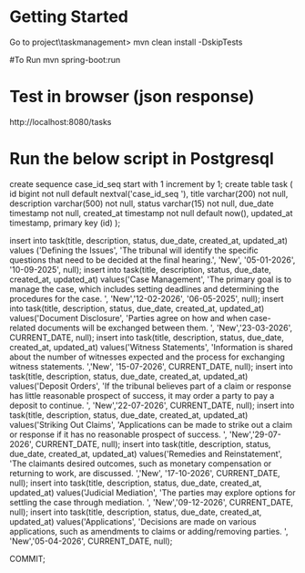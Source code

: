 # Getting Started
Go to project\taskmanagement> mvn clean install -DskipTests

#To Run
mvn spring-boot:run

# Test in browser (json response)
http://localhost:8080/tasks

# Run the below script in Postgresql

create sequence case_id_seq start with 1 increment by 1;
create table task
(
    id         bigint       not null default nextval('case_id_seq '),
    title      varchar(200) not null,
    description  varchar(500) not null,
    status  varchar(15) not null,
    due_date timestamp not null,
    created_at timestamp    not null default now(),
    updated_at timestamp,
    primary key (id)
);

insert into task(title, description, status, due_date, created_at, updated_at) values
    ('Defining the Issues', 'The tribunal will identify the specific questions that need to be decided at the final hearing.', 'New', '05-01-2026', '10-09-2025', null);
insert into task(title, description, status, due_date, created_at, updated_at) values('Case Management', 'The primary goal is to manage the case, which includes setting deadlines and determining the procedures for the case. ', 'New','12-02-2026', '06-05-2025', null);
insert into task(title, description, status, due_date, created_at, updated_at) values('Document Disclosure', 'Parties agree on how and when case-related documents will be exchanged between them. ', 'New','23-03-2026', CURRENT_DATE, null);
insert into task(title, description, status, due_date, created_at, updated_at) values('Witness Statements', 'Information is shared about the number of witnesses expected and the process for exchanging witness statements. ','New', '15-07-2026', CURRENT_DATE, null);
insert into task(title, description, status, due_date, created_at, updated_at) values('Deposit Orders', 'If the tribunal believes part of a claim or response has little reasonable prospect of success, it may order a party to pay a deposit to continue. ', 'New','22-07-2026', CURRENT_DATE, null);
insert into task(title, description, status, due_date, created_at, updated_at) values('Striking Out Claims', 'Applications can be made to strike out a claim or response if it has no reasonable prospect of success. ', 'New','29-07-2026', CURRENT_DATE, null);
insert into task(title, description, status, due_date, created_at, updated_at) values('Remedies and Reinstatement', 'The claimants desired outcomes, such as monetary compensation or returning to work, are discussed. ','New', '17-10-2026', CURRENT_DATE, null);
insert into task(title, description, status, due_date, created_at, updated_at) values('Judicial Mediation', 'The parties may explore options for settling the case through mediation. ', 'New','09-12-2026', CURRENT_DATE, null);
insert into task(title, description, status, due_date, created_at, updated_at) values('Applications', 'Decisions are made on various applications, such as amendments to claims or adding/removing parties. ', 'New','05-04-2026', CURRENT_DATE, null);

COMMIT;


